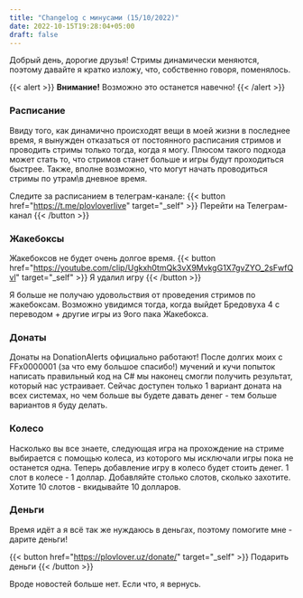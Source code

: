 ```yaml
---
title: "Changelog с минусами (15/10/2022)"
date: 2022-10-15T19:28:04+05:00
draft: false
---
```


Добрый день, дорогие друзья! Стримы динамически меняются, поэтому давайте я кратко изложу, что, собственно говоря, поменялось.

{{< alert >}}
**Внимание!** Возможно это останется навечно!
{{< /alert >}}

### Расписание

Ввиду того, как динамично происходят вещи в моей жизни в последнее время, я вынужден отказаться от постоянного расписания стримов и проводить стримы только тогда, когда я могу. Плюсом такого подхода может стать то, что стримов станет больше и игры будут проходиться быстрее. Также, вполне возможно, что могут начать проводиться стримы по утрам\в дневное время.

Следите за расписанием в телеграм-канале:
{{< button href="https://t.me/plovloverlive" target="_self" >}}
Перейти на Телеграм-канал
{{< /button >}}

### Жакебоксы

Жакебоксов не будет очень долгое время.
{{< button href="https://youtube.com/clip/Ugkxh0tmQk3vX9MvkgG1X7gvZYO_2sFwfQvl" target="_self" >}}
Я удалил игру
{{< /button >}}

Я больше не получаю удовольствия от проведения стримов по жакебоксам. Возможно увидимся тогда, когда выйдет Бредовуха 4 с переводом + другие игры из 9ого пака Жакебокса.

### Донаты

Донаты на DonationAlerts официально работают! После долгих моих с FFx0000001 (за что ему большое спасибо!) мучений и кучи попыток написать правильный код на C# мы наконец смогли получить результат, который нас устраивает. Сейчас доступен только 1 вариант доната на всех системах, но чем больше вы будете давать денег - тем больше вариантов я буду делать.

### Колесо

Насколько вы все знаете, следующая игра на прохождение на стриме выбирается с помощью колеса, из которого мы исключали игры пока не останется одна. Теперь добавление игру в колесо будет стоить денег. 1 слот в колесе - 1 доллар. Добавляйте столько слотов, сколько захотите. Хотите 10 слотов - вкидывайте 10 долларов.

### Деньги

Время идёт а я всё так же нуждаюсь в деньгах, поэтому помогите мне - дарите деньги!

{{< button href="https://plovlover.uz/donate/" target="_self" >}}
Подарить деньги
{{< /button >}}

Вроде новостей больше нет. Если что, я вернусь. 